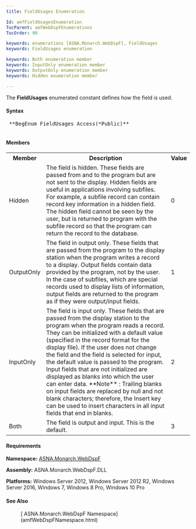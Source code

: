 ```yaml
---
title: FieldUsages Enumeration

Id: amfFieldUsagesEnumeration
TocParent: amfWebDspFEnumerations
TocOrder: 90

keywords: enumerations [ASNA.Monarch.WebDspF], FieldUsages
keywords: FieldUsages enumeration

keywords: Both enumeration member
keywords: InputOnly enumeration member
keywords: OutputOnly enumeration member
keywords: Hidden enumeration member

---
```


The **FieldUsages** enumerated constant defines how the field is used.

#### Syntax
<pre class="prettyprint">
 **BegEnum FieldUsages Access(*Public)** 
          </pre>

#### Members
<table class="mytable" cellspacing="0" cellpadding="4" width="90%">
              <colgroup>
                <col width="15%" />
                <col width="80%" />
                <col width="5%" align="center" />
              </colgroup>
              <tr>
                <th>Member</th>
                <th>Description</th>
                <th>Value</th>
              </tr>
              <tr>
                <td>Hidden</td>
                <td>The field is hidden. These
          fields are passed from and to the program but are not
          sent to the display. Hidden fields are useful in
          applications involving subfiles. For example, a subfile
          record can contain record key information in a hidden
          field. The hidden field cannot be seen by the user, but
          is returned to program with the subfile record so that
          the program can return the record to the database.</td>
                <td>0</td>
              </tr>
              <tr>
                <td>OutputOnly</td>
                <td>The field in output only.
          These fields that are passed from the program to the
          display station when the program writes a record to a
          display. Output fields contain data provided by the
          program, not by the user. In the case of subfiles, which
          are special records used to display lists of information,
          output fields are returned to the program as if they were
          output/input fields.</td>
                <td>1</td>
              </tr>
              <tr>
                <td>InputOnly</td>
                <td>The field is input only.
          These fields that are passed from the display station to
          the program when the program reads a record. They can be
          initialized with a default value (specified in the record
          format for the display file). If the user does not change
          the field and the field is selected for input, the
          default value is passed to the program. Input fields that
          are not initialized are displayed as blanks into which
          the user can enter data. 
 **Note** : Trailing blanks on input fields
          are replaced by null and not blank characters; therefore,
          the Insert key can be used to insert characters in all
          input fields that end in blanks.</td>
                <td>2</td>
              </tr>
              <tr>
                <td>Both</td>
                <td>The field is output and
          input. This is the default.</td>
            <td>3</td>
          </tr>
</table>

<!-- -->

#### Requirements
**Namespace:** [ASNA.Monarch.WebDspF](amfWebDspFNamespace.html)

**Assembly:** ASNA.Monarch.WebDspF.DLL

**Platforms:** Windows Server 2012, Windows Server 2012 R2, Windows Server 2016, Windows 7, Windows 8 Pro, Windows 10 Pro

#### See Also
<dl>
        <dd>[
        ASNA.Monarch.WebDspF Namespace](amfWebDspFNamespace.html)</dd>
</dl>

